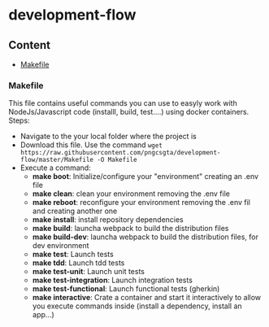 # development-flow

## Content
+ [Makefile](#Makefile)

### Makefile
This file contains useful commands you can use to easyly work with NodeJs/Javascript code (installl, build, test....) using docker containers.
Steps:
+ Navigate to the your local folder where the project is
+ Download this file. Use the command `wget https://raw.githubusercontent.com/pngcsgta/development-flow/master/Makefile -O Makefile`
+ Execute a command:
	+ **make boot**: Initialize/configure your "environment" creating an .env file
	+ **make clean**: clean your environment removing the .env file
	+ **make reboot**: reconfigure your environment removing the .env fil and creating another one
	+ **make install**: install repository dependencies
	+ **make build**: launcha webpack to build the distribution files
	+ **make build-dev**: launcha webpack to build the distribution files, for dev environment
	+ **make test**: Launch tests
	+ **make tdd**: Launch tdd tests
	+ **make test-unit**: Launch unit tests
	+ **make test-integration**: Launch integration tests
	+ **make test-functional**: Launch functional tests (gherkin)
	+ **make interactive**: Crate a container and start it interactively to allow you execute commands inside (install a dependency, install an app...)
